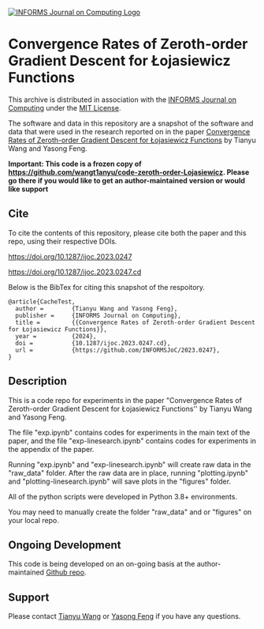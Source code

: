 [![INFORMS Journal on Computing Logo](https://INFORMSJoC.github.io/logos/INFORMS_Journal_on_Computing_Header.jpg)](https://pubsonline.informs.org/journal/ijoc)

# Convergence Rates of Zeroth-order Gradient Descent for Łojasiewicz Functions

This archive is distributed in association with the [INFORMS Journal on
Computing](https://pubsonline.informs.org/journal/ijoc) under the [MIT License](LICENSE).

The software and data in this repository are a snapshot of the software and data
that were used in the research reported on in the paper 
[Convergence Rates of Zeroth-order Gradient Descent for Łojasiewicz Functions](https://doi.org/) by Tianyu Wang and Yasong Feng. 

**Important: This code is a frozen copy of 
https://github.com/wangt1anyu/code-zeroth-order-Lojasiewicz. Please go there if you would like to
get an author-maintained version or would like support**

## Cite

To cite the contents of this repository, please cite both the paper and this repo, using their respective DOIs.

https://doi.org/10.1287/ijoc.2023.0247

https://doi.org/10.1287/ijoc.2023.0247.cd

Below is the BibTex for citing this snapshot of the respoitory.

```
@article{CacheTest,
  author =        {Tianyu Wang and Yasong Feng},
  publisher =     {INFORMS Journal on Computing},
  title =         {{Convergence Rates of Zeroth-order Gradient Descent for Łojasiewicz Functions}},
  year =          {2024},
  doi =           {10.1287/ijoc.2023.0247.cd},
  url =           {https://github.com/INFORMSJoC/2023.0247},
}  
```

## Description

This is a code repo for experiments in the paper "Convergence Rates of Zeroth-order Gradient Descent for Łojasiewicz Functions'' by Tianyu Wang and Yasong Feng.

The file "exp.ipynb" contains codes for experiments in the main text of the paper, and the file "exp-linesearch.ipynb" contains codes for experiments in the appendix of the paper. 

Running "exp.ipynb" and "exp-linesearch.ipynb" will create raw data in the "raw_data" folder. After the raw data are in place, running "plotting.ipynb" and "plotting-linesearch.ipynb" will save plots in the "figures" folder.

All of the python scripts were developed in Python 3.8+ environments. 

You may need to manually create the folder "raw_data" and or "figures" on your local repo.

## Ongoing Development

This code is being developed on an on-going basis at the author-maintained 
[Github repo](https://github.com/wangt1anyu/code-zeroth-order-Lojasiewicz).

## Support

Please contact [Tianyu Wang](wangtianyu@fudan.edu.cn) or [Yasong Feng](ysfeng20@fudan.edu.cn) if you have any questions.
